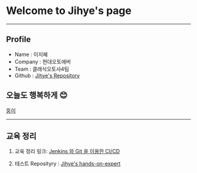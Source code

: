 # Welcome to Jihye's page


---

## Profile
- Name : 이지혜
- Company : 현대오토에버
- Team : 클래식오토사4팀
- Github : [Jihye's Repository](https://github.com/Jihye588?tab=repositories)

## 오늘도 행복하게 😊
[뚱이](https://i.namu.wiki/i/Q6BIqhZWqyhBAFmeZoOWIFO2Ttw1X0xOimLTY0WyohXIadIRIoxaAWc6yoggyEKohkI3aDCoKXsBlp6rvL-MFg.webp)

---

## 교육 정리
1. 교육 정리 링크: [Jenkins 와 Git 을 이용한 CI/CD](https://docs.google.com/document/d/16PDzh0O-Df4jL53TtiUPbhn1qIwHV6Mbl88aO6NiK8c/edit?usp=sharing)

2. 테스트 Reposityry : [Jihye's hands-on-expert](https://github.com/Jihye588/hands-on-expert)

